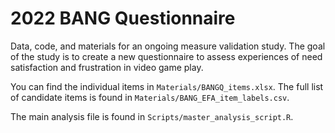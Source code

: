 # 2022 BANG Questionnaire
Data, code, and materials for an ongoing measure validation study. The goal of the study is to create a new questionnaire to assess experiences of need satisfaction and frustration in video game play.

You can find the individual items in `Materials/BANGQ_items.xlsx`. The full list of candidate items is found in `Materials/BANG_EFA_item_labels.csv`. 

The main analysis file is found in `Scripts/master_analysis_script.R`. 

